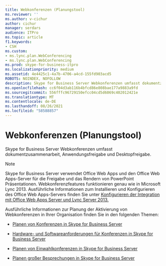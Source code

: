 ```yaml
---
title: Webkonferenzen (Planungstool)
ms.reviewer: ''
ms.author: v-cichur
author: cichur
manager: serdars
audience: ITPro
ms.topic: article
f1.keywords:
- CSH
ms.custom:
- ms.lync.plan.WebConferencing
- ms.lync.plan.WebConferencing
ms.prod: skype-for-business-itpro
ms.localizationpriority: medium
ms.assetid: 4e4425c1-4a7b-4706-a4cd-155fd903acd5
ROBOTS: NOINDEX, NOFOLLOW
description: Skype for Business Server Webkonferenzen umfasst dokumentzusammenarbeit, Anwendungsfreigabe und Desktopfreigabe.
ms.openlocfilehash: cc6f04d3ab116b4bfcd86e808bae177a9883a9fd
ms.sourcegitcommit: 556fffc96729150efcc04cd5d6069c402012421e
ms.translationtype: MT
ms.contentlocale: de-DE
ms.lasthandoff: 08/26/2021
ms.locfileid: "58588857"
---
```

# <a name="web-conferencing-planning-tool"></a>Webkonferenzen (Planungstool)
 
Skype for Business Server Webkonferenzen umfasst dokumentzusammenarbeit, Anwendungsfreigabe und Desktopfreigabe.
  
> [!NOTE]
> Skype for Business Server verwendet Office Web Apps und den Office Web Apps-Server für die Freigabe und das Rendern von PowerPoint Präsentationen. Webkonferenzfeatures funktionieren genau wie in Microsoft Lync 2013. Ausführliche Informationen zum Installieren und Konfigurieren des Office Web Apps-Servers finden Sie unter [Konfigurieren der Integration mit Office Web Apps Server und Lync Server 2013.](/previous-versions/office/lync-server-2013/lync-server-2013-enabling-office-web-apps-server-and-lync-server-2013) 
  
Ausführliche Informationen zur Planung der Aktivierung von Webkonferenzen in Ihrer Organisation finden Sie in den folgenden Themen: 
  
- [Planen von Konferenzen in Skype for Business Server](../../../plan-your-deployment/conferencing/conferencing.md)
    
- [Hardware- und Softwareanforderungen für Konferenzen in Skype for Business Server](../../../plan-your-deployment/conferencing/hardware-and-software-requirements.md)
    
- [Planen von Einwahlkonferenzen in Skype for Business Server](../../../plan-your-deployment/conferencing/dial-in-conferencing.md)
    
- [Planen großer Besprechungen in Skype for Business Server](../../../plan-your-deployment/conferencing/large-meetings.md)
